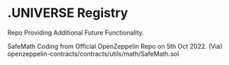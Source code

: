 # .UNIVERSE Registry

Repo Providing Additional Future Functionality.

SafeMath Coding from Official OpenZeppelin Repo on 5th Oct 2022.    (Via)  openzeppelin-contracts/contracts/utils/math/SafeMath.sol
